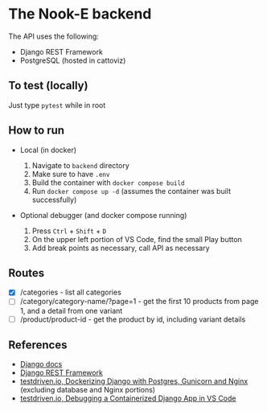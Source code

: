 # The Nook-E backend
The API uses the following:
- Django REST Framework
- PostgreSQL (hosted in cattoviz)

## To test (locally)
Just type `pytest` while in root

## How to run
- Local (in docker)
    1. Navigate to `backend` directory
    2. Make sure to have `.env`
    3. Build the container with `docker compose build`
    4. Run `docker compose up -d` (assumes the container was built successfully)

- Optional debugger (and docker compose running)
    1. Press `Ctrl` + `Shift` + `D`
    2. On the upper left portion of VS Code, find the small Play button
    3. Add break points as necessary, call API as necessary
    
## Routes
- [x] /categories - list all categories
- [ ] /category/category-name/?page=1 - get the first 10 products from page 1, and a detail from one variant
- [ ] /product/product-id - get the product by id, including variant details

## References
- [Django docs](https://docs.djangoproject.com/en/5.1)
- [Django REST Framework](https://www.django-rest-framework.org/)
- [testdriven.io, Dockerizing Django with Postgres, Gunicorn and Nginx](https://testdriven.io/blog/dockerizing-django-with-postgres-gunicorn-and-nginx/) (excluding database and Nginx portions)
- [testdriven.io, Debugging a Containerized Django App in VS Code](https://testdriven.io/blog/django-debugging-vs-code/)